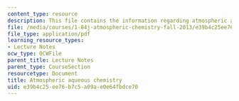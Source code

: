 ```yaml
---
content_type: resource
description: This file contains the information regarding atmospheric aqueous chemistry.
file: /media/courses/1-84j-atmospheric-chemistry-fall-2013/e39b4c25ee76b7c5a09ae0e64fbdce70_MIT1_84JF13_Lec15_aqueus.pdf
file_type: application/pdf
learning_resource_types:
- Lecture Notes
ocw_type: OCWFile
parent_title: Lecture Notes
parent_type: CourseSection
resourcetype: Document
title: Atmospheric aqueous chemistry
uid: e39b4c25-ee76-b7c5-a09a-e0e64fbdce70
---
```

